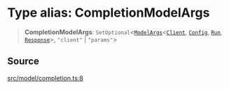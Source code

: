 # Type alias: CompletionModelArgs

> **CompletionModelArgs**: `SetOptional`\<[`ModelArgs`](../interfaces/ModelArgs.md)\<[`Client`](../namespaces/Model/namespaces/Completion/type-aliases/Client.md), [`Config`](../namespaces/Model/namespaces/Completion/interfaces/Config.md), [`Run`](../namespaces/Model/namespaces/Completion/interfaces/Run.md), [`Response`](../namespaces/Model/namespaces/Completion/interfaces/Response.md)\>, `"client"` \| `"params"`\>

## Source

[src/model/completion.ts:8](https://github.com/dexaai/llm-tools/blob/98f7fd5/src/model/completion.ts#L8)
